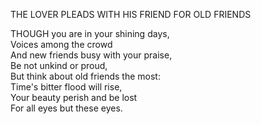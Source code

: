 THE LOVER PLEADS WITH HIS FRIEND FOR OLD FRIENDS  
  
THOUGH you are in your shining days,  
Voices among the crowd  
And new friends busy with your praise,  
Be not unkind or proud,  
But think about old friends the most:  
Time's bitter flood will rise,  
Your beauty perish and be lost  
For all eyes but these eyes.  

